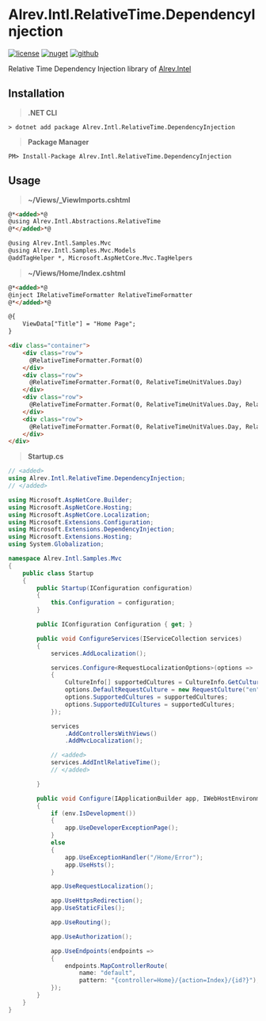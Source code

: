 ﻿# Alrev.Intl.RelativeTime.DependencyInjection

[![license](https://img.shields.io/github/license/pointnet/alrev-intl)](../../LICENSE)
[![nuget](https://img.shields.io/nuget/v/Alrev.Intl.RelativeTime.DependencyInjection)](https://www.nuget.org/packages/Alrev.Intl.RelativeTime.DependencyInjection/)
[![github](https://img.shields.io/endpoint?url=https://gist.githubusercontent.com/pointnet/8738e44902f9f103575dfa796d42fa73/raw/Alrev.Intl.RelativeTime.DependencyInjection.json)](https://github.com/pointnet/alrev-intl/packages/724135)

Relative Time Dependency Injection library of [Alrev.Intel](../../../../)

## Installation

> **.NET CLI**

```shell
> dotnet add package Alrev.Intl.RelativeTime.DependencyInjection
```

> **Package Manager**

```shell
PM> Install-Package Alrev.Intl.RelativeTime.DependencyInjection
```

## Usage

> **~/Views/_ViewImports.cshtml**

```html
@*<added>*@
@using Alrev.Intl.Abstractions.RelativeTime
@*</added>*@

@using Alrev.Intl.Samples.Mvc
@using Alrev.Intl.Samples.Mvc.Models
@addTagHelper *, Microsoft.AspNetCore.Mvc.TagHelpers
```

> **~/Views/Home/Index.cshtml**

```html
@*<added>*@
@inject IRelativeTimeFormatter RelativeTimeFormatter
@*</added>*@

@{
    ViewData["Title"] = "Home Page";
}

<div class="container">
    <div class="row">
      @RelativeTimeFormatter.Format(0)
    </div>
    <div class="row">
      @RelativeTimeFormatter.Format(0, RelativeTimeUnitValues.Day)
    </div>
    <div class="row">
      @RelativeTimeFormatter.Format(0, RelativeTimeUnitValues.Day, RelativeTimeStyleValues.Narrow)
    </div>
    <div class="row">
      @RelativeTimeFormatter.Format(0, RelativeTimeUnitValues.Day, RelativeTimeStyleValues.Narrow, RelativeTimeNumericValues.Auto)
    </div>
</div>
```

> **Startup.cs**

```csharp
// <added>
using Alrev.Intl.RelativeTime.DependencyInjection;
// </added>

using Microsoft.AspNetCore.Builder;
using Microsoft.AspNetCore.Hosting;
using Microsoft.AspNetCore.Localization;
using Microsoft.Extensions.Configuration;
using Microsoft.Extensions.DependencyInjection;
using Microsoft.Extensions.Hosting;
using System.Globalization;

namespace Alrev.Intl.Samples.Mvc
{
    public class Startup
    {
        public Startup(IConfiguration configuration)
        {
            this.Configuration = configuration;
        }

        public IConfiguration Configuration { get; }

        public void ConfigureServices(IServiceCollection services)
        {
            services.AddLocalization();

            services.Configure<RequestLocalizationOptions>(options =>
            {
                CultureInfo[] supportedCultures = CultureInfo.GetCultures(CultureTypes.AllCultures);
                options.DefaultRequestCulture = new RequestCulture("en");
                options.SupportedCultures = supportedCultures;
                options.SupportedUICultures = supportedCultures;
            });

            services
                .AddControllersWithViews()
                .AddMvcLocalization();

            // <added>
            services.AddIntlRelativeTime();
            // </added>

        }

        public void Configure(IApplicationBuilder app, IWebHostEnvironment env)
        {
            if (env.IsDevelopment())
            {
                app.UseDeveloperExceptionPage();
            }
            else
            {
                app.UseExceptionHandler("/Home/Error");
                app.UseHsts();
            }

            app.UseRequestLocalization();

            app.UseHttpsRedirection();
            app.UseStaticFiles();

            app.UseRouting();

            app.UseAuthorization();

            app.UseEndpoints(endpoints =>
            {
                endpoints.MapControllerRoute(
                    name: "default",
                    pattern: "{controller=Home}/{action=Index}/{id?}");
            });
        }
    }
}
```